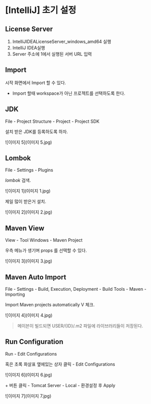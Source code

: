 # [IntelliJ] 초기 설정





## License Server

1. IntelliJIDEALicenseServer_windows_amd64 실행
2. IntelliJ IDEA실행
3. Server 주소에 1에서 실행된 서버 URL 입력



## Import

시작 화면에서 Import 할 수 있다.

* Import 할때 workspace가 아닌 프로젝트를 선택하도록 한다.



## JDK

File - Project Structure - Project - Project SDK

설치 받은 JDK를 등록하도록 하자.

![이미지 5](이미지 5.jpg)

## Lombok

File - Settings - Plugins

*lombok* 검색.

![이미지 1](이미지 1.jpg)

제일 많이 받은거 설치.

![이미지 2](이미지 2.jpg)



## Maven View

View - Tool Windows - Maven Project

우측 메뉴가 생기며 props 를 선택할 수 있다.

![이미지 3](이미지 3.jpg)



## Maven Auto Import

File - Settings - Build, Execution, Deployment - Build Tools - Maven - Importing

Import Maven projects automatically V 체크.

![이미지 4](이미지 4.jpg)



> 메이븐이 빌드되면 USER/{ID}/.m2 파일에 라이브러리들이 저장된다.



## Run Configuration

Run - Edit Configurations

 혹은 초록 화살표 옆에있는 상자 클릭 - Edit Configurations



![이미지 6](이미지 6.jpg)



\+ 버튼 클릭 - Tomcat Server - Local - 환경설정 후 Apply

![이미지 7](이미지 7.jpg)





